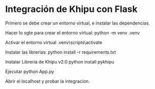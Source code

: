 # Integración de Khipu con Flask
Primero se debe crear un entorno virtual, e instalar las dependencias.

Hacer lo sgte para crear el entorno virtual:
    python -m venv .venv

Activar el entorno virtual
    .venv\scripts\activate

Instalar las librerias:
    python install -r requirements.txt

Instalar Libreria de Khipu v2.0
    python install pykhipu

Ejecutar python App.py

Abrir el localhost y probar la integracion. 




